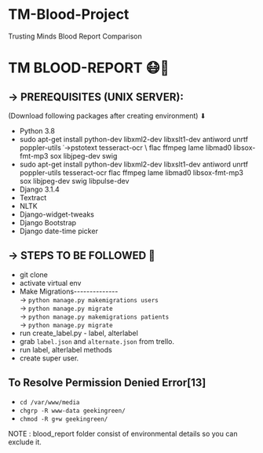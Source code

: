 # TM-Blood-Project
Trusting Minds Blood Report Comparison

# TM BLOOD-REPORT 😷📃
 
## -> PREREQUISITES (UNIX SERVER):
(Download following packages after creating environment) ⬇
- Python 3.8<br>
- sudo apt-get install python-dev libxml2-dev libxslt1-dev antiword unrtf poppler-utils ˓→pstotext tesseract-ocr \ flac ffmpeg lame libmad0 libsox-fmt-mp3 sox libjpeg-dev swig
- sudo apt-get install python-dev libxml2-dev libxslt1-dev antiword unrtf poppler-utils tesseract-ocr flac ffmpeg lame libmad0 libsox-fmt-mp3 sox libjpeg-dev swig libpulse-dev
- Django 3.1.4<br>
- Textract<br>
- NLTK<br>
- Django-widget-tweaks
- Django Bootstrap
- Django date-time picker

## -> STEPS TO BE FOLLOWED 📝
- git clone
- activate virtual env
- Make Migrations--------------</br>
  -> `python manage.py makemigrations users`</br>
  -> `python manage.py migrate`</br>
  -> `python manage.py makemigrations patients`</br>
  -> `python manage.py migrate`</br>
- run create_label.py - label, alterlabel
- grab `label.json` and `alternate.json` from trello.
- run label, alterlabel methods
- create super user.
## To Resolve Permission Denied Error[13]
- `cd /var/www/media`
- `chgrp -R www-data geekingreen/`
- `chmod -R g+w geekingreen/`

NOTE : blood_report folder consist of environmental details so you can exclude it.
